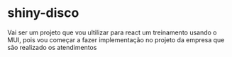 # shiny-disco
Vai ser um projeto que vou ultilizar para react um treinamento usando o MUI,  pois vou começar a fazer implementação no projeto da empresa que são realizado os atendimentos
